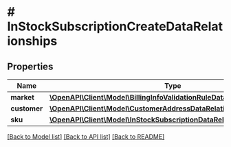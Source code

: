 # # InStockSubscriptionCreateDataRelationships

## Properties

Name | Type | Description | Notes
------------ | ------------- | ------------- | -------------
**market** | [**\OpenAPI\Client\Model\BillingInfoValidationRuleDataRelationshipsMarket**](BillingInfoValidationRuleDataRelationshipsMarket.md) |  |
**customer** | [**\OpenAPI\Client\Model\CustomerAddressDataRelationshipsCustomer**](CustomerAddressDataRelationshipsCustomer.md) |  |
**sku** | [**\OpenAPI\Client\Model\InStockSubscriptionDataRelationshipsSku**](InStockSubscriptionDataRelationshipsSku.md) |  |

[[Back to Model list]](../../README.md#models) [[Back to API list]](../../README.md#endpoints) [[Back to README]](../../README.md)
